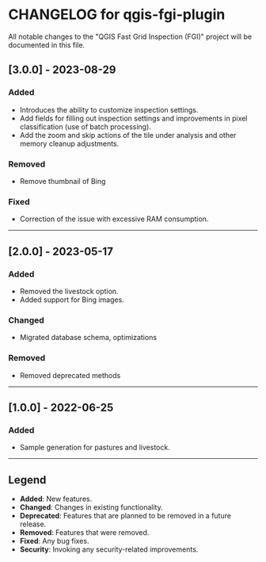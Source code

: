 # CHANGELOG for qgis-fgi-plugin

All notable changes to the "QGIS Fast Grid Inspection (FGI)" project will be documented in this file.

## [3.0.0] - 2023-08-29

### Added
- Introduces the ability to customize inspection settings.
- Add fields for filling out inspection settings and improvements in pixel classification (use of batch processing).
- Add the zoom and skip actions of the tile under analysis and other memory cleanup adjustments.

### Removed
- Remove thumbnail of Bing

### Fixed
- Correction of the issue with excessive RAM consumption.

---

## [2.0.0] - 2023-05-17

### Added
- Removed the livestock option.
- Added support for Bing images.

### Changed
- Migrated database schema, optimizations

### Removed
- Removed deprecated methods

---

## [1.0.0] - 2022-06-25

### Added
- Sample generation for pastures and livestock.

---

## Legend

- **Added**: New features.
- **Changed**: Changes in existing functionality.
- **Deprecated**: Features that are planned to be removed in a future release.
- **Removed**: Features that were removed.
- **Fixed**: Any bug fixes.
- **Security**: Invoking any security-related improvements.
